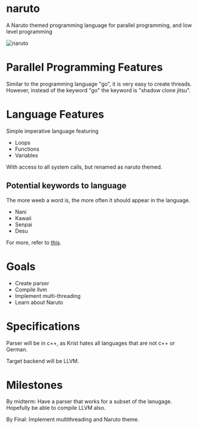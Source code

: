 # naruto
A Naruto themed programming language for parallel programming, and low level programming


![naruto](https://media1.tenor.com/images/0856e9ce5c9514cb5a81e2cf2413ef30/tenor.gif?itemid=8479684)
# Parallel Programming Features

Similar to the programming language "go", it is very easy to create threads. However, instead of the keyword "go" the keyword is "shadow clone jitsu".

# Language Features


Simple imperative language featuring
- Loops
- Functions
- Variables

With access to all system calls, but renamed as naruto themed.


## Potential keywords to language


The more weeb a word is, the more often it should appear in the language.


- Nani
- Kawaii
- Senpai
- Desu


For more, refer to [this](https://imgur.com/gallery/c4oKNNO).

# Goals

- Create parser
- Compile llvm
- Implement multi-threading
- Learn about Naruto

# Specifications

Parser will be in c++, as Krist hates all languages that are not c++ or German. 

Target backend will be LLVM.

# Milestones

By midterm: Have a parser that works for a subset of the lanugage.  Hopefully be able to compile LLVM also.

By Final: Implement multithreading and Naruto theme.  


